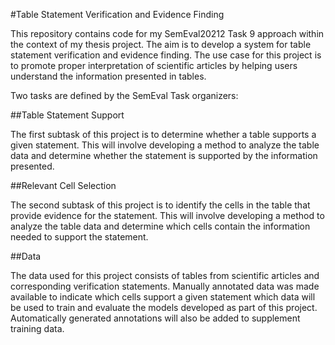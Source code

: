 #Table Statement Verification and Evidence Finding

This repository contains code for my SemEval20212 Task 9 approach within the context of my thesis project. The aim is to develop a system for table statement verification and evidence finding. The use case for this project is to promote proper interpretation of scientific articles by helping users understand the information presented in tables.

Two tasks are defined by the SemEval Task organizers: 

##Table Statement Support

The first subtask of this project is to determine whether a table supports a given statement. This will involve developing a method to analyze the table data and determine whether the statement is supported by the information presented.

##Relevant Cell Selection

The second subtask of this project is to identify the cells in the table that provide evidence for the statement. This will involve developing a method to analyze the table data and determine which cells contain the information needed to support the statement.

##Data

The data used for this project consists of tables from scientific articles and corresponding verification statements. Manually annotated data was made available to indicate which cells support a given statement which data will be used to train and evaluate the models developed as part of this project. Automatically generated annotations will also be added to supplement training data. 

